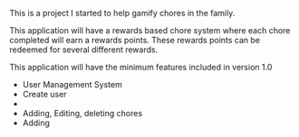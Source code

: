 This is a project I started to help gamify chores in the family. 

This application will have a rewards based chore system where each chore completed will earn a rewards points. These rewards points can be redeemed for several different rewards.

This application will have the minimum features included in version 1.0
- User Management System
-   Create user
-   
- Adding, Editing, deleting chores
- Adding 
